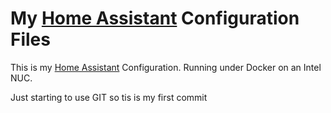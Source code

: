 # My [Home Assistant](https://home-assistant.io/) Configuration Files
This is my [Home Assistant](https://home-assistant.io/) Configuration. 
Running under Docker on an Intel NUC. 

Just starting to use GIT so tis is my first commit
